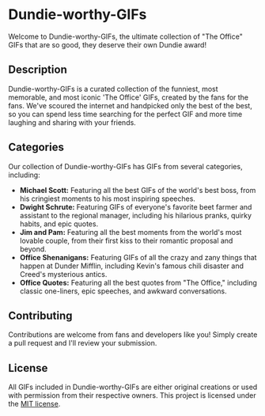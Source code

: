 # Dundie-worthy-GIFs

Welcome to Dundie-worthy-GIFs, the ultimate collection of "The Office" GIFs that are so good, they deserve their own Dundie award!

## Description

Dundie-worthy-GIFs is a curated collection of the funniest, most memorable, and most iconic 'The Office' GIFs, created by the fans for the fans. We've scoured the internet and handpicked only the best of the best, so you can spend less time searching for the perfect GIF and more time laughing and sharing with your friends.

## Categories

Our collection of Dundie-worthy-GIFs has GIFs from several categories, including:

- **Michael Scott:** Featuring all the best GIFs of the world's best boss, from his cringiest moments to his most inspiring speeches.
- **Dwight Schrute:** Featuring GIFs of everyone's favorite beet farmer and assistant to the regional manager, including his hilarious pranks, quirky habits, and epic quotes.
- **Jim and Pam:** Featuring all the best moments from the world's most lovable couple, from their first kiss to their romantic proposal and beyond.
- **Office Shenanigans:** Featuring GIFs of all the crazy and zany things that happen at Dunder Mifflin, including Kevin's famous chili disaster and Creed's mysterious antics.
- **Office Quotes:** Featuring all the best quotes from "The Office," including classic one-liners, epic speeches, and awkward conversations.

## Contributing

Contributions are welcome from fans and developers like you! Simply create a pull request and I'll review your submission.

## License

All GIFs included in Dundie-worthy-GIFs are either original creations or used with permission from their respective owners. This project is licensed under the [MIT license](LICENSE).
